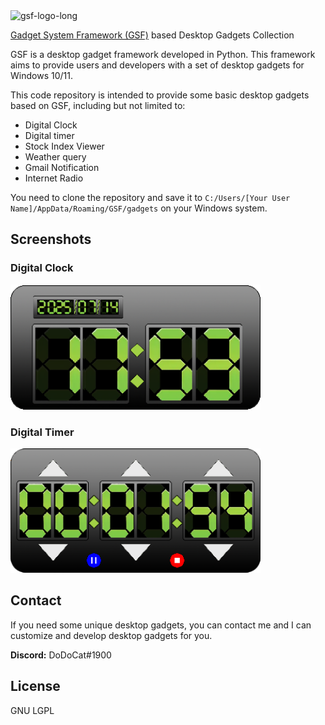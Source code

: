 <img width="800" alt="gsf-logo-long" src="https://github.com/user-attachments/assets/b130e591-0a59-4993-987f-ec4e4e0369dd" />
  
[Gadget System Framework (GSF)](https://github.com/cookgreen/GadgetSystemFramework) based Desktop Gadgets Collection

GSF is a desktop gadget framework developed in Python. This framework aims to provide users and developers with a set of desktop gadgets for Windows 10/11.

This code repository is intended to provide some basic desktop gadgets based on GSF, including but not limited to:

* Digital Clock
* Digital timer
* Stock Index Viewer
* Weather query
* Gmail Notification
* Internet Radio

You need to clone the repository and save it to `C:/Users/[Your User Name]/AppData/Roaming/GSF/gadgets` on your Windows system.

## Screenshots
### Digital Clock  
<img width="400" alt="digital-clock" src="Screenshots/digital-clock.png" />
  
### Digital Timer  
<img width="400" alt="digital-clock" src="Screenshots/digital-timer.png" />

## Contact
If you need some unique desktop gadgets, you can contact me and I can customize and develop desktop gadgets for you.  
  
__Discord:__ DoDoCat#1900  
  
## License
GNU LGPL
